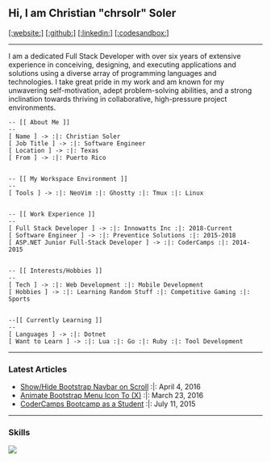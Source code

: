 ## Hi, I am Christian "chrsolr" Soler

<span>
<a href="https://noopcall.dev">[:website:]</a> 
<a href="https://github.com/chrsolr/">[:github:]</a>
<a href="https://www.linkedin.com/in/christiansoler/">[:linkedin:]</a>
<a href="https://codesandbox.io/u/chrsolr">[:codesandbox:]</a>
</span>

---

I am a dedicated Full Stack Developer with over six years of extensive experience in conceiving, designing, and executing applications and solutions using a diverse array of programming languages and technologies. I take great pride in my work and am known for my unwavering self-motivation, adept problem-solving abilities, and a strong inclination towards thriving in collaborative, high-pressure project environments.

```
-- [[ About Me ]]
--
[ Name ] -> :|: Christian Soler
[ Job Title ] -> :|: Software Engineer
[ Location ] -> :|: Texas
[ From ] -> :|: Puerto Rico


-- [[ My Workspace Environment ]]
--
[ Tools ] -> :|: NeoVim :|: Ghostty :|: Tmux :|: Linux


-- [[ Work Experience ]]
--
[ Full Stack Developer ] -> :|: Innowatts Inc :|: 2018-Current
[ Software Engineer ] -> :|: Preventice Solutions :|: 2015-2018
[ ASP.NET Junior Full-Stack Developer ] -> :|: CoderCamps :|: 2014-2015


-- [[ Interests/Hobbies ]]
--
[ Tech ] -> :|: Web Development :|: Mobile Development
[ Hobbies ] -> :|: Learning Random Stuff :|: Competitive Gaming :|: Sports


--[[ Currently Learning ]]
--
[ Languages ] -> :|: Dotnet
[ Want to Learn ] -> :|: Lua :|: Go :|: Ruby :|: Tool Development
```

---

### Latest Articles

- [Show/Hide Bootstrap Navbar on Scroll](https://github.com/chrsolr/chrsolr/blob/main/blog/show-hide-bootstrap-navbar-on-scroll.md) :|: April 4, 2016
- [Animate Bootstrap Menu Icon To (X)](https://github.com/chrsolr/chrsolr/blob/main/blog/animate-bootstrap-menu-icon-to-x.md) :|: March 23, 2016
- [CoderCamps Bootcamp as a Student](https://github.com/chrsolr/chrsolr/blob/main/blog/codercamps-bootcamp-as-a-student.md) :|: July 11, 2015

---

### Skills

![](https://skillicons.dev/icons?i=neovim,ts,js,nodejs,react,docker,k8s,git,tailwind)
